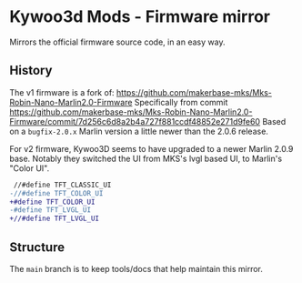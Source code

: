 # Kywoo3d Mods - Firmware mirror

Mirrors the official firmware source code, in an easy way.

## History

The v1 firmware is a fork of: https://github.com/makerbase-mks/Mks-Robin-Nano-Marlin2.0-Firmware
Specifically from commit https://github.com/makerbase-mks/Mks-Robin-Nano-Marlin2.0-Firmware/commit/7d256c6d8a2b4a727f881ccdf48852e271d9fe60
Based on a `bugfix-2.0.x` Marlin version a little newer than the 2.0.6 release.

For v2 firmware, Kywoo3D seems to have upgraded to a newer Marlin 2.0.9 base.
Notably they switched the UI from MKS's lvgl based UI, to Marlin's "Color UI".

```diff
 //#define TFT_CLASSIC_UI
-//#define TFT_COLOR_UI
+#define TFT_COLOR_UI
-#define TFT_LVGL_UI
+//#define TFT_LVGL_UI
```

## Structure

The `main` branch is to keep tools/docs that help maintain this mirror.
